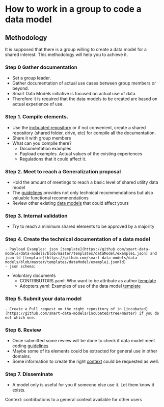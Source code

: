 # How to work in a group to code a data model

## Methodology 
It is supposed that there is a group willing to create a data model for a shared interest.
This methodology will help you to achieve it.

### Step 0 Gather documentation
- Set a group leader.  
- Gather documentation of actual use cases between group members or beyond.
- Smart Data Models initiative is focused on actual use of data.
- Therefore it is required that the data models to be created are based on actual experience of use.
   
### Step 1. Compile elements.
- Use the [incbuated repository](https://github.com/smart-data-models/incubated/tree/master) or if not convenient, create a shared repository (shared folder, drive, etc) for compile all the documentation.
- Share it with group members 
- What can you compile there? 
    - Documentation examples
    - Payload examples. Actual values of the existing experiences
    - Regulations that it could affect it.

### Step 2. Meet to reach a Generalization proposal
- Hold the amount of meetings to reach a basic level of shared utility data model
- The [guidelines](guidelines.md) provides not only technical recommendations but also valuable functional recommendations
- Review other existing [data models](https://smartdatamodels.org/index.php/ddbb-of-properties-descriptions/) that could affect yours  

### Step 3. Internal validation
- Try to reach a minimum shared elements to be approved by a majority

### Step 4. Create the technical documentation of a data model 
    - Payload Examples: json [template](https://github.com/smart-data-models/data-models/blob/master/templates/dataModel/example1.json) and json-ld [template](https://github.com/smart-data-models/data-models/blob/master/templates/dataModel/example1.jsonld)
    - json schema: 
- Voluntary documents 
    - CONTRIBUTORS.yaml: Who want to be attribute as author [template](https://github.com/smart-data-models/data-models/blob/master/templates/Subject/CONTRIBUTORS.md)
    - Adopters.yaml: Examples of use of the data model [template](https://github.com/smart-data-models/data-models/blob/master/templates/dataModel/CURRENT-ADOPTERS.md)  

### Step 5. Submit your data model
    - Create a Pull request on the right repository of in [incubated](https://github.com/smart-data-models/incubated/tree/master) if you do not which one.
   
### Step 6. Review
- Once submitted some review will be done to check if data model meet coding [guidelines](guidelines.md)
- Maybe some of its elements could be extracted for general use in other domains.
- Some information to create the right [context](https://github.com/smart-data-models/data-models/blob/master/context.jsonld) could be requested as well. 

### Step 7. Disseminate
- A model only is useful for you if someone else use it. Let them know it exists.
       
Context: contributions to a general context available for other users 
